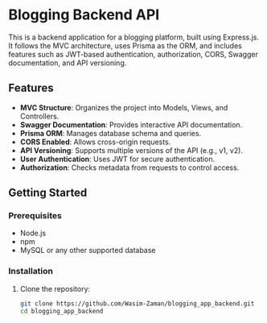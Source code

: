 # Blogging Backend API

This is a backend application for a blogging platform, built using Express.js. It follows the MVC architecture, uses Prisma as the ORM, and includes features such as JWT-based authentication, authorization, CORS, Swagger documentation, and API versioning.

## Features

- **MVC Structure**: Organizes the project into Models, Views, and Controllers.
- **Swagger Documentation**: Provides interactive API documentation.
- **Prisma ORM**: Manages database schema and queries.
- **CORS Enabled**: Allows cross-origin requests.
- **API Versioning**: Supports multiple versions of the API (e.g., v1, v2).
- **User Authentication**: Uses JWT for secure authentication.
- **Authorization**: Checks metadata from requests to control access.

## Getting Started

### Prerequisites

- Node.js
- npm
- MySQL or any other supported database

### Installation

1. Clone the repository:
   ```sh
   git clone https://github.com/Wasim-Zaman/blogging_app_backend.git
   cd blogging_app_backend
